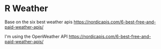 # R Weather

Base on the six best weather apis
https://nordicapis.com/6-best-free-and-paid-weather-apis/

I'm using the OpenWeather API https://nordicapis.com/6-best-free-and-paid-weather-apis/